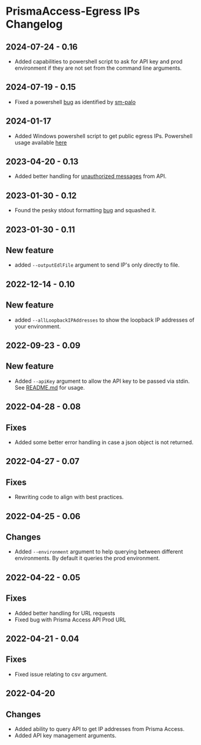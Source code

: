 # PrismaAccess-Egress IPs Changelog
## 2024-07-24 - 0.16
* Added capabilities to powershell script to ask for API key and prod environment if they are not set from the command line arguments.

## 2024-07-19 - 0.15
* Fixed a powershell [bug](https://github.com/TheScriptGuy/PrismaAccess-EgressIPs/issues/10) as identified by [sm-palo](https://github.com/sm-palo)

## 2024-01-17
* Added Windows powershell script to get public egress IPs. Powershell usage available [here](https://github.com/TheScriptGuy/PrismaAccess-EgressIPs/blob/main/README-powershell.md)

## 2023-04-20 - 0.13
* Added better handling for [unauthorized messages](https://github.com/TheScriptGuy/PrismaAccess-EgressIPs/issues/7) from API.

## 2023-01-30 - 0.12
* Found the pesky stdout formatting [bug](https://github.com/TheScriptGuy/PrismaAccess-EgressIPs/issues/4) and squashed it.

## 2023-01-30 - 0.11
## New feature
* added `--outputEdlFile` argument to send IP's only directly to file.

## 2022-12-14 - 0.10
## New feature
* added `--allLoopbackIPAddresses` to show the loopback IP addresses of your environment.

## 2022-09-23 - 0.09
## New feature
* Added `--apiKey` argument to allow the API key to be passed via stdin. See [README.md](https://github.com/TheScriptGuy/PrismaAccess-EgressIPs/blob/main/README-python.md) for usage.

## 2022-04-28 - 0.08
## Fixes
* Added some better error handling in case a json object is not returned.

## 2022-04-27 - 0.07
## Fixes
* Rewriting code to align with best practices.

## 2022-04-25 - 0.06
## Changes
* Added `--environment` argument to help querying between different environments. By default it queries the prod environment.


## 2022-04-22 - 0.05
## Fixes
* Added better handling for URL requests
* Fixed bug with Prisma Access API Prod URL

## 2022-04-21 - 0.04
## Fixes
* Fixed issue relating to csv argument.


## 2022-04-20
## Changes
* Added ability to query API to get IP addresses from Prisma Access.
* Added API key management arguments.
